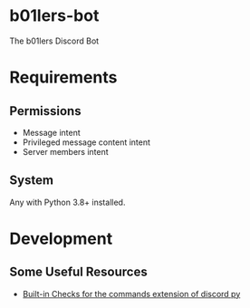 # b01lers-bot
The b01lers Discord Bot

# Requirements
## Permissions
* Message intent
* Privileged message content intent
* Server members intent
## System
Any with Python 3.8+ installed.

# Development
## Some Useful Resources
* [Built-in Checks for the commands extension of discord py](https://gist.github.com/Painezor/eb2519022cd2c907b56624105f94b190)
